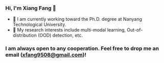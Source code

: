 ### Hi, I'm Xiang Fang 👋

- 🔭 I am currently working toward the Ph.D. degree at Nanyang Technological University.
- 🌱 My research interests include multi-modal learning, Out-of-distribution (OOD) detection, etc.

### I am always open to any cooperation. Feel free to drop me an email (xfang9508@gmail.com)!

<!--
**ZeusDavide/XiangFang** is a ✨ _special_ ✨ repository because its `README.md` (this file) appears on your GitHub profile.

Here are some ideas to get you started:

- 🔭 I’m currently working on ...
- 🌱 I’m currently learning ...
- 👯 I’m looking to collaborate on ...
- 🤔 I’m looking for help with ...
- 💬 Ask me about ...
- 📫 How to reach me: ...
- 😄 Pronouns: ...
- ⚡ Fun fact: ...
-->
